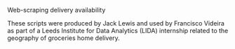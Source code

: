 Web-scraping delivery availability

These scripts were produced by Jack Lewis and used by Francisco Videira as part of a Leeds Institute for Data Analytics (LIDA) internship related to the geography of groceries home delivery.
